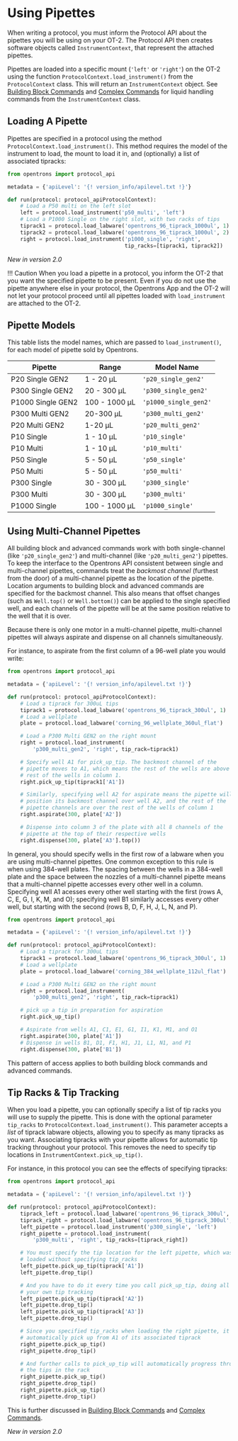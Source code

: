 # Using Pipettes

When writing a protocol, you must inform the Protocol API about the
pipettes you will be using on your OT-2. The Protocol API then creates
software objects called `InstrumentContext`, that represent the attached pipettes.

Pipettes are loaded into a specific mount (`'left'` or `'right'`) on the
OT-2 using the function `ProtocolContext.load_instrument()` from the `ProtocolContext` class.
This will return an `InstrumentContext` object. See [Building Block Commands](new_atomic_commands.md)
 and [Complex Commands](new_complex_commands.md) for liquid handling commands from the
`InstrumentContext` class.

## Loading A Pipette

Pipettes are specified in a protocol using the method
`ProtocolContext.load_instrument()`.
This method requires the model of the instrument to load, the mount to
load it in, and (optionally) a list of associated tipracks:

```python
from opentrons import protocol_api

metadata = {'apiLevel': '{! version_info/apilevel.txt !}'}

def run(protocol: protocol_apiProtocolContext):
    # Load a P50 multi on the left slot
    left = protocol.load_instrument('p50_multi', 'left')
    # Load a P1000 Single on the right slot, with two racks of tips
    tiprack1 = protocol.load_labware('opentrons_96_tiprack_1000ul', 1)
    tiprack2 = protocol.load_labware('opentrons_96_tiprack_1000ul', 2)
    right = protocol.load_instrument('p1000_single', 'right',
                                     tip_racks=[tiprack1, tiprack2])
```

_New in version 2.0_

!!! Caution
    When you load a pipette in a protocol, you inform the OT-2 that you want
    the specified pipette to be present. Even if you do not use the pipette
    anywhere else in your protocol, the Opentrons App and the OT-2 will not
    let your protocol proceed until all pipettes loaded with
    `load_instrument` are attached to the OT-2.

## Pipette Models

This table lists the model names, which are passed to
`load_instrument()`,
for each model of pipette sold by Opentrons.

| Pipette           | Range         | Model Name            |
| ----------------- | ------------- | --------------------- |
| P20 Single GEN2   | 1 - 20 µL     | `'p20_single_gen2'`   |
| P300 Single GEN2  | 20 - 300 µL   | `'p300_single_gen2'`  |
| P1000 Single GEN2 | 100 - 1000 µL | `'p1000_single_gen2'` |
| P300 Multi GEN2   | 20-300 µL     | `'p300_multi_gen2'`   |
| P20 Multi GEN2    | 1-20 µL       | `'p20_multi_gen2'`    |
| P10 Single        | 1 - 10 µL     | `'p10_single'`        |
| P10 Multi         | 1 - 10 µL     | `'p10_multi'`         |
| P50 Single        | 5 - 50 µL     | `'p50_single'`        |
| P50 Multi         | 5 - 50 µL     | `'p50_multi'`         |
| P300 Single       | 30 - 300 µL   | `'p300_single'`       |
| P300 Multi        | 30 - 300 µL   | `'p300_multi'`        |
| P1000 Single      | 100 - 1000 µL | `'p1000_single'`      |

## Using Multi-Channel Pipettes

All building block and advanced commands work with both single-channel
(like `'p20_single_gen2'`) and multi-channel (like `'p20_multi_gen2'`)
pipettes. To keep the interface to the Opentrons API consistent between
single and multi-channel pipettes, commands treat the *backmost channel*
(furthest from the door) of a multi-channel pipette as the location of
the pipette. Location arguments to building block and advanced commands
are specified for the backmost channel. This also means that offset
changes (such as `Well.top()` or `Well.bottom()`) can be applied to the
single specified well, and each channels of the pipette will be at the
same position relative to the well that it is over.

Because there is only one motor in a multi-channel pipette,
multi-channel pipettes will always aspirate and dispense on all channels
simultaneously.

For instance, to aspirate from the first column of a 96-well plate you
would write:

```python
from opentrons import protocol_api

metadata = {'apiLevel': '{! version_info/apilevel.txt !}'}

def run(protocol: protocol_apiProtocolContext):
    # Load a tiprack for 300uL tips
    tiprack1 = protocol.load_labware('opentrons_96_tiprack_300ul', 1)
    # Load a wellplate
    plate = protocol.load_labware('corning_96_wellplate_360ul_flat')

    # Load a P300 Multi GEN2 on the right mount
    right = protocol.load_instrument(
        'p300_multi_gen2', 'right', tip_rack=tiprack1)

    # Specify well A1 for pick_up_tip. The backmost channel of the
    # pipette moves to A1, which means the rest of the wells are above the
    # rest of the wells in column 1.
    right.pick_up_tip(tiprack1['A1'])

    # Similarly, specifying well A2 for aspirate means the pipette will
    # position its backmost channel over well A2, and the rest of the
    # pipette channels are over the rest of the wells of column 1
    right.aspirate(300, plate['A2'])

    # Dispense into column 3 of the plate with all 8 channels of the
    # pipette at the top of their respective wells
    right.dispense(300, plate['A3'].top())
```

In general, you should specify wells in the first row of a labware when
you are using multi-channel pipettes. One common exception to this rule
is when using 384-well plates. The spacing between the wells in a
384-well plate and the space between the nozzles of a multi-channel
pipette means that a multi-channel pipette accesses every other well in
a column. Specifying well A1 acesses every other well starting with the
first (rows A, C, E, G, I, K, M, and O); specifying well B1 similarly
accesses every other well, but starting with the second (rows B, D, F,
H, J, L, N, and P).

```python
from opentrons import protocol_api

metadata = {'apiLevel': '{! version_info/apilevel.txt !}'}

def run(protocol: protocol_apiProtocolContext):
    # Load a tiprack for 300uL tips
    tiprack1 = protocol.load_labware('opentrons_96_tiprack_300ul', 1)
    # Load a wellplate
    plate = protocol.load_labware('corning_384_wellplate_112ul_flat')

    # Load a P300 Multi GEN2 on the right mount
    right = protocol.load_instrument(
        'p300_multi_gen2', 'right', tip_rack=tiprack1)

    # pick up a tip in preparation for aspiration
    right.pick_up_tip()

    # Aspirate from wells A1, C1, E1, G1, I1, K1, M1, and O1
    right.aspirate(300, plate['A1'])
    # Dispense in wells B1, D1, F1, H1, J1, L1, N1, and P1
    right.dispense(300, plate['B1'])
```

This pattern of access applies to both building block commands and
advanced commands.



## Tip Racks & Tip Tracking

When you load a pipette, you can optionally specify a list of tip racks
you will use to supply the pipette. This is done with the optional
parameter `tip_racks` to
`ProtocolContext.load_instrument()`.
This parameter accepts a *list* of tiprack labware objects, allowing you
to specify as many tipracks as you want. Associating tipracks with your
pipette allows for automatic tip tracking throughout your protocol. This
removes the need to specify tip locations in
`InstrumentContext.pick_up_tip()`.

For instance, in this protocol you can see the effects of specifying
tipracks:

```python
from opentrons import protocol_api

metadata = {'apiLevel': '{! version_info/apilevel.txt !}'}

def run(protocol: protocol_apiProtocolContext):
    tiprack_left = protocol.load_labware('opentrons_96_tiprack_300ul', '1')
    tiprack_right = protocol.load_labware('opentrons_96_tiprack_300ul', '2')
    left_pipette = protocol.load_instrument('p300_single', 'left')
    right_pipette = protocol.load_instrument(
        'p300_multi', 'right', tip_racks=[tiprack_right])

    # You must specify the tip location for the left pipette, which was
    # loaded without specifying tip_racks
    left_pipette.pick_up_tip(tiprack['A1'])
    left_pipette.drop_tip()

    # And you have to do it every time you call pick_up_tip, doing all
    # your own tip tracking
    left_pipette.pick_up_tip(tiprack['A2'])
    left_pipette.drop_tip()
    left_pipette.pick_up_tip(tiprack['A3'])
    left_pipette.drop_tip()

    # Since you specified tip_racks when loading the right pipette, it will
    # automatically pick up from A1 of its associated tiprack
    right_pipette.pick_up_tip()
    right_pipette.drop_tip()

    # And further calls to pick_up_tip will automatically progress through
    # the tips in the rack
    right_pipette.pick_up_tip()
    right_pipette.drop_tip()
    right_pipette.pick_up_tip()
    right_pipette.drop_tip()
```

This is further discussed in [Building Block Commands](new_atomic_commands.md) and [Complex Commands](new_complex_commands.md).

_New in version 2.0_

